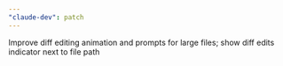 ```yaml
---
"claude-dev": patch
---
```


Improve diff editing animation and prompts for large files; show diff edits indicator next to file path
